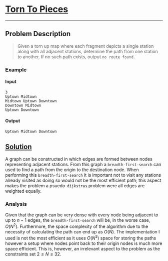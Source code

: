 [_metadata_:tags]:- "Kattis Graph breadth-first-search dijkstras"

# [Torn To Pieces](https://open.kattis.com/problems/torn2pieces)

---

## Problem Description
> Given a torn up map where each fragment depicts a single station along with all adjacent stations, determine the path from one station to another. If no such path exists, output `no route found`.

### Example
#### Input
```
3
Uptown Midtown
Midtown Uptown Downtown
Downtown Midtown
Uptown Downtown
```
#### Output
```
Uptown Midtown Downtown
```

## [Solution](%PUBLIC_URL%/solutions/torn_to_pieces.cpp)
A graph can be constructed in which edges are formed between nodes representing adjacent stations. From this graph a `breadth-first-search` can used to find a path from the origin to the destination node. When performing this `breadth-first-search` it is important not to visit any stations already visited as doing so would not be the most efficient path; this aspect makes the problem a psuedo-`dijkstras` problem were all edges are weighted equally.

### Analysis
Given that the graph can be very dense with every node being adjacent to up to $n-1$ edges, the `breadth-first-search` will be, in the worse case, $O(N^2)$. Furthermore, the space complexity of the algorithm due to the necessity of calculating the path can end up as $O(N)$. The implementation I used is not the most efficient as it uses $O(N^2)$ space for storing the paths however a setup where nodes point back to their origin nodes is much more space efficient. This is, however, an irrelevant aspect to the problem as the constraints set $2 \le N \le 32$.